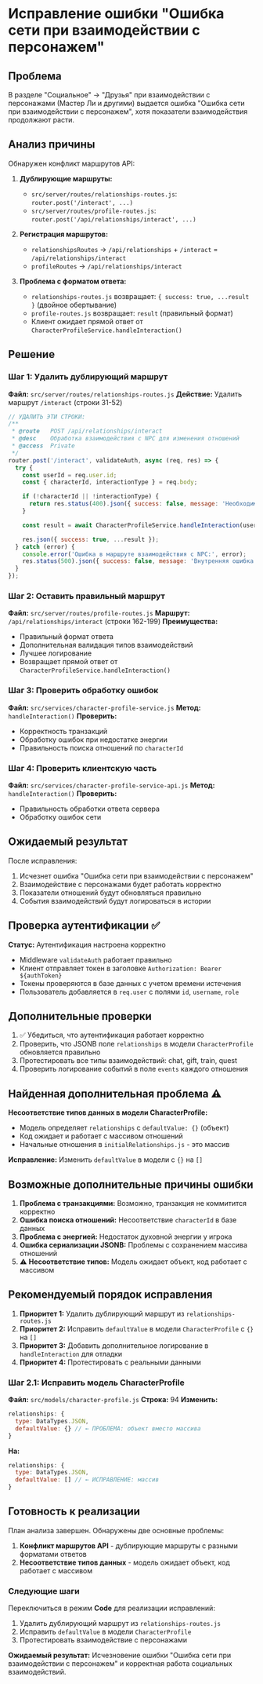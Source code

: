 # Исправление ошибки "Ошибка сети при взаимодействии с персонажем"

## Проблема
В разделе "Социальное" -> "Друзья" при взаимодействии с персонажами (Мастер Ли и другими) выдается ошибка "Ошибка сети при взаимодействии с персонажем", хотя показатели взаимодействия продолжают расти.

## Анализ причины
Обнаружен конфликт маршрутов API:

1. **Дублирующие маршруты:**
   - `src/server/routes/relationships-routes.js`: `router.post('/interact', ...)`
   - `src/server/routes/profile-routes.js`: `router.post('/api/relationships/interact', ...)`

2. **Регистрация маршрутов:**
   - `relationshipsRoutes` → `/api/relationships` + `/interact` = `/api/relationships/interact`
   - `profileRoutes` → `/api/relationships/interact`

3. **Проблема с форматом ответа:**
   - `relationships-routes.js` возвращает: `{ success: true, ...result }` (двойное обертывание)
   - `profile-routes.js` возвращает: `result` (правильный формат)
   - Клиент ожидает прямой ответ от `CharacterProfileService.handleInteraction()`

## Решение

### Шаг 1: Удалить дублирующий маршрут
**Файл:** `src/server/routes/relationships-routes.js`
**Действие:** Удалить маршрут `/interact` (строки 31-52)

```javascript
// УДАЛИТЬ ЭТИ СТРОКИ:
/**
 * @route   POST /api/relationships/interact
 * @desc    Обработка взаимодействия с NPC для изменения отношений
 * @access  Private
 */
router.post('/interact', validateAuth, async (req, res) => {
  try {
    const userId = req.user.id;
    const { characterId, interactionType } = req.body;

    if (!characterId || !interactionType) {
      return res.status(400).json({ success: false, message: 'Необходимо указать characterId и interactionType' });
    }

    const result = await CharacterProfileService.handleInteraction(userId, characterId, interactionType);

    res.json({ success: true, ...result });
  } catch (error) {
    console.error('Ошибка в маршруте взаимодействия с NPC:', error);
    res.status(500).json({ success: false, message: 'Внутренняя ошибка сервера', error: error.message });
  }
});
```

### Шаг 2: Оставить правильный маршрут
**Файл:** `src/server/routes/profile-routes.js`
**Маршрут:** `/api/relationships/interact` (строки 162-199)
**Преимущества:**
- Правильный формат ответа
- Дополнительная валидация типов взаимодействий
- Лучшее логирование
- Возвращает прямой ответ от `CharacterProfileService.handleInteraction()`

### Шаг 3: Проверить обработку ошибок
**Файл:** `src/services/character-profile-service.js`
**Метод:** `handleInteraction()`
**Проверить:**
- Корректность транзакций
- Обработку ошибок при недостатке энергии
- Правильность поиска отношений по `characterId`

### Шаг 4: Проверить клиентскую часть
**Файл:** `src/services/character-profile-service-api.js`
**Метод:** `handleInteraction()`
**Проверить:**
- Правильность обработки ответа сервера
- Обработку ошибок сети

## Ожидаемый результат
После исправления:
1. Исчезнет ошибка "Ошибка сети при взаимодействии с персонажем"
2. Взаимодействие с персонажами будет работать корректно
3. Показатели отношений будут обновляться правильно
4. События взаимодействий будут логироваться в истории

## Проверка аутентификации ✅
**Статус:** Аутентификация настроена корректно
- Middleware `validateAuth` работает правильно
- Клиент отправляет токен в заголовке `Authorization: Bearer ${authToken}`
- Токены проверяются в базе данных с учетом времени истечения
- Пользователь добавляется в `req.user` с полями `id`, `username`, `role`

## Дополнительные проверки
1. ✅ Убедиться, что аутентификация работает корректно
2. Проверить, что JSONB поле `relationships` в модели `CharacterProfile` обновляется правильно
3. Протестировать все типы взаимодействий: chat, gift, train, quest
4. Проверить логирование событий в поле `events` каждого отношения

## Найденная дополнительная проблема ⚠️
**Несоответствие типов данных в модели CharacterProfile:**
- Модель определяет `relationships` с `defaultValue: {}` (объект)
- Код ожидает и работает с массивом отношений
- Начальные отношения в `initialRelationships.js` - это массив

**Исправление:** Изменить `defaultValue` в модели с `{}` на `[]`

## Возможные дополнительные причины ошибки
1. **Проблема с транзакциями:** Возможно, транзакция не коммитится корректно
2. **Ошибка поиска отношений:** Несоответствие `characterId` в базе данных
3. **Проблема с энергией:** Недостаток духовной энергии у игрока
4. **Ошибка сериализации JSONB:** Проблемы с сохранением массива отношений
5. ⚠️ **Несоответствие типов:** Модель ожидает объект, код работает с массивом

## Рекомендуемый порядок исправления
1. **Приоритет 1:** Удалить дублирующий маршрут из `relationships-routes.js`
2. **Приоритет 2:** Исправить `defaultValue` в модели `CharacterProfile` с `{}` на `[]`
3. **Приоритет 3:** Добавить дополнительное логирование в `handleInteraction` для отладки
4. **Приоритет 4:** Протестировать с реальными данными

### Шаг 2.1: Исправить модель CharacterProfile
**Файл:** `src/models/character-profile.js`
**Строка:** 94
**Изменить:**
```javascript
relationships: {
  type: DataTypes.JSON,
  defaultValue: {} // ← ПРОБЛЕМА: объект вместо массива
}
```
**На:**
```javascript
relationships: {
  type: DataTypes.JSON,
  defaultValue: [] // ← ИСПРАВЛЕНИЕ: массив
}
```

## Готовность к реализации
План анализа завершен. Обнаружены две основные проблемы:

1. **Конфликт маршрутов API** - дублирующие маршруты с разными форматами ответов
2. **Несоответствие типов данных** - модель ожидает объект, код работает с массивом

### Следующие шаги
Переключиться в режим **Code** для реализации исправлений:
1. Удалить дублирующий маршрут из `relationships-routes.js`
2. Исправить `defaultValue` в модели `CharacterProfile`
3. Протестировать взаимодействие с персонажами

**Ожидаемый результат:** Исчезновение ошибки "Ошибка сети при взаимодействии с персонажем" и корректная работа социальных взаимодействий.